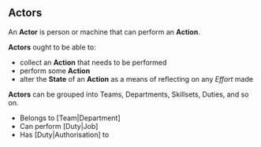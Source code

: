 ## Actors

An **Actor** is person or machine that can perform an **Action**.

**Actors** ought to be able to:

* collect an **Action** that needs to be performed
* perform some **Action**
* alter the **State** of an **Action** as a means of reflecting on any *Effort* made

**Actors** can be grouped into Teams, Departments, Skillsets, Duties, and so on.

* Belongs to [Team|Department]
* Can perform [Duty|Job]
* Has [Duty|Authorisation] to

